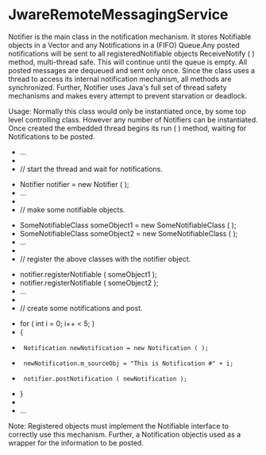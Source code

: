 JwareRemoteMessagingService
===========================
Notifier is the main class in the notification mechanism. It stores Notifiable objects in a Vector and any Notifications in a (FIFO) Queue.Any posted notifications will be sent to all registeredNotifiable objects ReceiveNotify ( ) method, multi-thread safe. This will continue until the queue is empty. All posted messages are dequeued and sent only once. Since the class uses a thread to access its internal notification mechanism, all methods are synchronized. Further, Notifier uses Java's full set of thread safety mechanisms and makes every attempt to prevent starvation or deadlock.

Usage: Normally this class would only be instantiated once, by some top level controlling class.  However any number of Notifiers can be instantiated.  Once created the embedded thread begins its run ( ) method, waiting for Notifications to be posted.

 *	...
 *
 *	// start the thread and wait for notifications. <p>
 *	Notifier notifier = new Notifier ( );
 *	...
 *
 *	// make some notifiable objects. <p>
 *	SomeNotifiableClass	someObject1 = new SomeNotifiableClass ( );
 *	SomeNotifiableClass	someObject2 = new SomeNotifiableClass ( );
 *	...
 *
 *	// register the above classes with the notifier object. <p>
 *	notifier.registerNotifiable ( someObject1 );
 *	notifier.registerNotifiable ( someObject2 );
 *	...
 *
 *	// create some notifications and post.<p>
 *	for ( int i = 0;  i++ < 5;  )
 *	{
 *		Notification newNotification = new Notification ( );
 *		newNotification.m_sourceObj = "This is Notification #" + i;
 *		notifier.postNotification ( newNotification );
 *	}
 *	
 *	...


Note: Registered objects must implement the Notifiable interface to correctly use this mechanism. Further, a Notification objectis used as a wrapper for the information to be posted.
